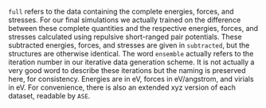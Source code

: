 `full` refers to the data containing the complete energies, forces, and stresses. For our final simulations we actually trained on the difference between these complete quantities and the respective energies, forces, and stresses calculated using repulsive short-ranged pair potentials. These subtracted energies, forces, and stresses are given in `subtracted`, but the structures are otherwise identical. The word `ensemble` actually refers to the iteration number in our iterative data generation scheme. It is not actually a very good word to describe these iterations but the naming is preserved here, for consistency. Energies are in eV, forces in eV/angstrom, and virials in eV. For convenience, there is also an extended xyz version of each dataset, readable by `ASE`.
